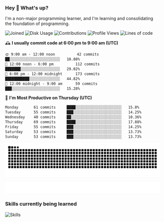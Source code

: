 ### Hey :wave: What's up?

I'm a non-major programming learner, and I'm learning and consolidating the foundation of programming.

<!--START_SECTION:waka-->
![Joined](http://img.shields.io/badge/Joined-7%20years%20ago-6D67E4?style=flat&labelColor=453C67)
![Disk Usage](http://img.shields.io/badge/Github%27s%20Storage-602.9%20MB-FD841F?style=flat&labelColor=E14D2A)
![Contributions](http://img.shields.io/badge/Contributions%20in%202023-546-7DCE13?style=flat&labelColor=2B7A0B)
![Profile Views](http://img.shields.io/badge/Profile%20Views-7-3AB4F2?style=flat&labelColor=0078AA)
![Lines of code](https://img.shields.io/badge/Lines%20of%20code-2%20Million%20Lines%20of%20code-FF8B8B?style=flat&labelColor=EB4747)

🕰️ **I usually commit code at 6:00 pm to 9:00 am (UTC)** 

```text
🌞 9:00 am - 12:00 noon          42 commits     ██░░░░░░░░░░░░░░░░░░░░░░░   10.88% 
🌆 12:00 noon - 6:00 pm          112 commits    ███████░░░░░░░░░░░░░░░░░░   29.02% 
🌃 6:00 pm - 12:00 midnight      173 commits    ███████████░░░░░░░░░░░░░░   44.82% 
🌙 12:00 midnight - 9:00 am      59 commits     ███░░░░░░░░░░░░░░░░░░░░░░   15.28%
```
📅 **I'm Most Productive on Thursday (UTC)** 

```text
Monday       61 commits     ████░░░░░░░░░░░░░░░░░░░░░   15.8% 
Tuesday      55 commits     ███░░░░░░░░░░░░░░░░░░░░░░   14.25% 
Wednesday    40 commits     ██░░░░░░░░░░░░░░░░░░░░░░░   10.36% 
Thursday     69 commits     ████░░░░░░░░░░░░░░░░░░░░░   17.88% 
Friday       55 commits     ███░░░░░░░░░░░░░░░░░░░░░░   14.25% 
Saturday     53 commits     ███░░░░░░░░░░░░░░░░░░░░░░   13.73% 
Sunday       53 commits     ███░░░░░░░░░░░░░░░░░░░░░░   13.73%
```

<!--END_SECTION:waka-->

![Snake animation](https://raw.githubusercontent.com/dirname/dirname/output/snake.svg)

![metrics](github-metrics.svg)

### Skills currently being learned

![Skills](https://skillicons.dev/icons?i=linux,rust,go,solidity,typescript,bash,git,postgres,mysql,redis,mongo,docker,kubernetes,grafana,prometheus)
